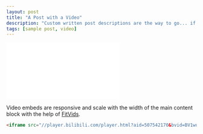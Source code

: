 ```yaml
---
layout: post
title: "A Post with a Video"
description: "Custom written post descriptions are the way to go... if you're not lazy."
tags: [sample post, video]
---
```


<iframe src="//player.bilibili.com/player.html?aid=507542170&bvid=BV1wu411S74N&cid=468379444&p=1" scrolling="no" border="0" frameborder="no" framespacing="0" allowfullscreen="true"> </iframe>

Video embeds are responsive and scale with the width of the main content block with the help of [FitVids](http://fitvidsjs.com/).

```html
<iframe src="//player.bilibili.com/player.html?aid=507542170&bvid=BV1wu411S74N&cid=468379444&p=1" scrolling="no" border="0" frameborder="no" framespacing="0" allowfullscreen="true"> </iframe>
```
